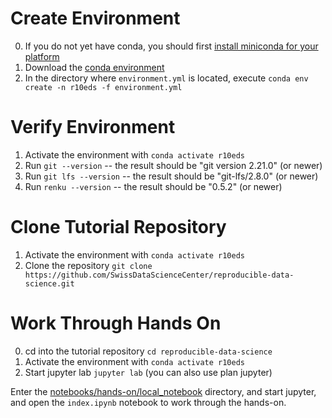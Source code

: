 
# Create Environment

0. If you do not yet have conda, you should first [install miniconda for your platform](https://conda.io/miniconda.html)
1. Download the [conda environment](https://raw.githubusercontent.com/SwissDataScienceCenter/reproducible-data-science/master/environment.yml)
2. In the directory where `environment.yml` is located, execute `conda env create -n r10eds -f environment.yml`


# Verify Environment

1. Activate the environment with `conda activate r10eds`
2. Run `git --version` -- the result should be "git version 2.21.0" (or newer)
3. Run `git lfs --version` -- the result should be "git-lfs/2.8.0" (or newer)
4. Run `renku --version` -- the result should be "0.5.2" (or newer)


# Clone Tutorial Repository

1. Activate the environment with `conda activate r10eds`
2. Clone the repository `git clone https://github.com/SwissDataScienceCenter/reproducible-data-science.git`

# Work Through Hands On

0. cd into the tutorial repository `cd reproducible-data-science`
1. Activate the environment with `conda activate r10eds`
2. Start jupyter lab `jupyter lab` (you can also use plan jupyter)

Enter the [notebooks/hands-on/local_notebook](notebooks/hands-on/local_notebook) directory, and start jupyter, and open the `index.ipynb` notebook to work through the hands-on.
